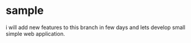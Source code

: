 # sample
i will add new features to this branch in few days and lets develop small simple web application.
